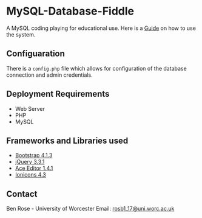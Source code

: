 # MySQL-Database-Fiddle
A MySQL coding playing for educational use.
Here is a [Guide](/MySQL%20Coding%20Playground%20-%20Staff%20Guide.docx) on how to use the system.

## Configuaration
There is a `config.php` file which allows for configuration of the database connection and admin credentials.

## Deployment Requirements
- Web Server
- PHP
- MySQL

## Frameworks and Libraries used
- [Bootstrap 4.1.3](https://getbootstrap.com/)
- [jQuery 3.3.1](https://jquery.com/)
- [Ace Editor 1.4.1](https://ace.c9.io/)
- [Ionicons 4.3](https://ionicons.com/)

## Contact
Ben Rose - University of Worcester
Email: rosb1_17@uni.worc.ac.uk
